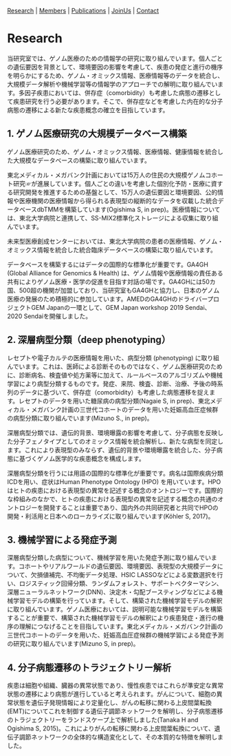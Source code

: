 [Research](https://ogishimalab.github.io/Research)  |  [Members](https://ogishimalab.github.io/Members)  |  [Publications](https://ogishimalab.github.io/Publications)  |  [JoinUs](https://ogishimalab.github.io/JoinUs)  |  [Contact](https://ogishimalab.github.io/Contact)

# Research
当研究室では、ゲノム医療のための情報学の研究に取り組んでいます。個人ごとの遺伝要因を背景として、環境要因の影響を考慮して、疾患の発症と進行の機序を明らかにするため、ゲノム・オミックス情報、医療情報等のデータを統合し、大規模データ解析や機械学習等の情報学のアプローチでの解明に取り組んでいます。多因子疾患においては、併存症（comorbidity）も考慮した病態の遷移として疾患研究を行う必要があります。そこで、併存症などを考慮した内在的な分子病態の遷移による新たな疾患概念の確立を目指しています。

## 1. ゲノム医療研究の大規模データベース構築
ゲノム医療研究のため、ゲノム・オミックス情報、医療情報、健康情報を統合した大規模なデータベースの構築に取り組んでいます。

東北メディカル・メガバンク計画においては15万人の住民の大規模ゲノムコホート研究☞が進展しています。個人ごとの違いを考慮した個別化予防・医療に資する研究開発を推進するための基盤として、15万人の遺伝要因と環境要因、公的情報や医療機関の医療情報から得られる表現型の縦断的なデータを収載した統合データベースdbTMMを構築しています(Ogishima S, in prep)。医療情報については、東北大学病院と連携して、SS-MIX2標準化ストレージによる収集に取り組んでいます。

未来型医療創成センターにおいては、東北大学病院の患者の医療情報、ゲノム・オミックス情報を統合した統合臨床データベースの構築に取り組んでいます。

データベースを構築するにはデータの国際的な標準化が重要です。GA4GH (Global Alliance for Genomics & Health) は、ゲノム情報や医療情報の責任ある共有によりゲノム医療・医学の促進を目指す対話の場です。GA4GHには50カ国、500超の機関が加盟しており、当研究室もGA4GHと協力し、日本のゲノム医療の発展のため積極的に参加しています。AMEDのGA4GHのドライバープロジェクトGEM Japanの一環として、GEM Japan workshop 2019 Sendai、2020 Sendaiを開催しました。

## 2. 深層病型分類（deep phenotyping）
レセプトや電子カルテの医療情報を用いた、病型分類 (phenotyping) に取り組んでいます。これは、医師による診断そのものではなく、ゲノム医療研究のために、診断病名、検査値や処方薬等に加えて、ルールベースのアルゴリズムや機械学習により病型分類するものです。発症、来院、検査、診断、治療、予後の時系列のデータに基づいて、併存症（comorbidity）も考慮した病態遷移を捉えます。レセプトのデータを用いた糖尿病の病型分類(Nagaie S, in prep)、東北メディカル・メガバンク計画の三世代コホートのデータを用いた妊娠高血圧症候群の病型分類に取り組んでいます(Mizuno S., in prep)。

深層病型分類では、遺伝的背景、環境曝露の影響を考慮して、分子病態を反映した分子フェノタイプとしてのオミックス情報を統合解析し、新たな病型を同定します。これにより表現型のみならず、遺伝的背景や環境曝露を統合した、分子病態に基づくゲノム医学的な疾患概念を構成します。

深層病型分類を行うには用語の国際的な標準化が重要です。病名は国際疾病分類ICDを用い、症状はHuman Phenotype Ontology (HPO) を用いています。HPOはヒトの疾患における表現型の異常を記述する概念のオントロジーです。国際的な枠組みのなかで、ヒトの疾患における表現型の異常を記述する概念の共通のオントロジーを開発することは重要であり、国内外の共同研究者と共同でHPOの開発・利活用と日本へのローカライズに取り組んでいます(Köhler S, 2017)。

## 3. 機械学習による発症予測
深層病型分類した病型について、機械学習を用いた発症予測に取り組んでいます。コホートやリアルワールドの遺伝要因、環境要因、表現型の大規模データについて、欠損値補完、不均衡データ処理、HSIC LASSOなどによる変数選択を行い、ロジスティック回帰分類、ランダムフォレスト、サポートベクターマシン、深層ニューラルネットワーク(DNN)、決定木・勾配ブースティングなどによる機械学習モデルの構築を行っています。そして、構築された機械学習モデルの解釈に取り組んでいます。ゲノム医療においては、説明可能な機械学習モデルを構築することが重要で、構築された機械学習モデルの解釈により疾患発症・進行の機序の理解につなげることを目指しています。東北メディカル・メガバンク計画の三世代コホートのデータを用いた、妊娠高血圧症候群の機械学習による発症予測の研究に取り組んでいます(Mizuno S, in prep)。

## 4. 分子病態遷移のトラジェクトリー解析
疾患は細胞や組織、臓器の異常状態であり、慢性疾患ではこれらが準安定な異常状態の遷移により病態が進行していると考えられます。がんについて、細胞の異常状態を遺伝子発現情報により定量化し、がんの転移に関わる上皮間葉転換(EMT)についてこれを制御する遺伝子調節ネットワークを解明し、分子病態遷移のトラジェクトリーをランドスケープ上で解析しました(Tanaka H and Ogishima S, 2015)。これによりがんの転移に関わる上皮間葉転換について、遺伝子調節ネットワークの全体的な構造変化として、その本質的な特徴を解明しました。

